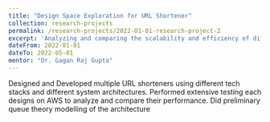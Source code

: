 ```yaml
---
title: "Design Space Exploration for URL Shortener"
collection: research-projects
permalink: /research-projects/2022-01-01-research-project-2
excerpt: 'Analyzing and comparing the scalability and efficiency of different URL shortener designs'
dateFrom: 2022-01-01
dateTo: 2022-05-01
mentor: "Dr. Gagan Raj Gupta"
---
```


Designed and Developed multiple URL shorteners using different tech stacks and different system architectures. Performed extensive testing each designs on AWS to analyze and compare their performance. Did preliminary queue theory modelling of the architecture